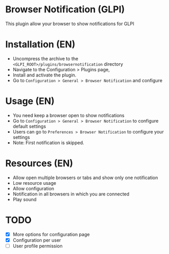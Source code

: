 # Browser Notification (GLPI)
This plugin allow your browser to show notifications for GLPI

# Installation (EN)
 * Uncompress the archive to the `<GLPI_ROOT>/plugins/browsernotification` directory
 * Navigate to the Configuration > Plugins page,
 * Install and activate the plugin.
 * Go to `Configuration > General > Browser Notification` and configure

# Usage (EN)
 * You need keep a browser open to show notifications
 * Go to `Configuration > General > Browser Notification` to configure default settings
 * Users can go to `Preferences > Browser Notification` to configure your settings
 * Note: First notification is skipped.

# Resources (EN)
 * Allow open multiple browsers or tabs and show only one notification
 * Low resource usage
 * Allow configuration
 * Notification in all browsers in which you are connected
 * Play sound

# TODO
* [x] More options for configuration page
* [x] Configuration per user
* [ ] User profile permission